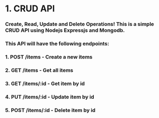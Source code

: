 # 1. CRUD API

### Create, Read, Update and Delete Operations! This is a simple CRUD API using Nodejs Expressjs and Mongodb.
### This API will have the following endpoints:
### 1. POST /items - Create a new items
### 2. GET /items - Get all items
### 3. GET /items/:id - Get item by id
### 4. PUT /items/:id - Update item by id
### 5. POST /items/:id - Delete item by id